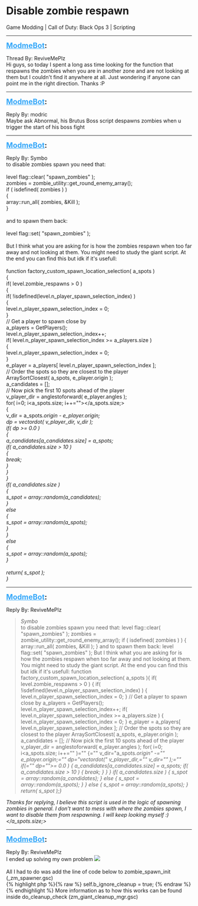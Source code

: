 # Disable zombie respawn
Game Modding | Call of Duty: Black Ops 3 | Scripting

---
<strong style="font-size: 1.4em;"><span style="text-decoration: underline;text-decoration-color: #34a7f9;"><span style="color:#34a7f9;">ModmeBot</span></span>:</strong>

<p>Thread By: ReviveMePlz<br />Hi guys, so today I spent a long ass time looking for the function that respawns the zombies when you are in another zone and are not looking at them but I couldn&#39;t find it anywhere at all. Just wondering if anyone can point me in the right direction. Thanks :P</p>

---
<strong style="font-size: 1.4em;"><span style="text-decoration: underline;text-decoration-color: #34a7f9;"><span style="color:#34a7f9;">ModmeBot</span></span>:</strong>

<p>Reply By: modric<br />Maybe ask Abnormal, his Brutus Boss script despawns zombies when u trigger the start of his boss fight</p>

---
<strong style="font-size: 1.4em;"><span style="text-decoration: underline;text-decoration-color: #34a7f9;"><span style="color:#34a7f9;">ModmeBot</span></span>:</strong>

<p>Reply By: Symbo<br />to disable zombies spawn you need that:<br /> <br />level flag::clear( &quot;spawn_zombies&quot; );<br /> zombies = zombie_utility::get_round_enemy_array();<br /> if ( isdefined( zombies ) )<br /> {<br /> array::run_all( zombies, &amp;Kill );<br /> }<br /> <br />and to spawn them back:<br /> <br />level flag::set( &quot;spawn_zombies&quot; );<br /> <br />But I think what you are asking for is how the zombies respawn when too far away and not looking at them. You might need to study the giant script. At the end you can find this but idk if it&#39;s usefull:<br /> <br />function factory_custom_spawn_location_selection( a_spots )<br />{<br /> if( level.zombie_respawns &gt; 0 )<br /> {<br /> if( !isdefined(level.n_player_spawn_selection_index) )<br /> {<br /> level.n_player_spawn_selection_index = 0;<br /> }<br />// Get a player to spawn close by<br /> a_players = GetPlayers();<br /> level.n_player_spawn_selection_index++;<br /> if( level.n_player_spawn_selection_index &gt;= a_players.size )<br /> {<br /> level.n_player_spawn_selection_index = 0;<br /> }<br /> e_player = a_players[ level.n_player_spawn_selection_index ];<br />// Order the spots so they are closest to the player<br /> ArraySortClosest( a_spots, e_player.origin );<br />a_candidates = [];<br />// Now pick the first 10 spots ahead of the player<br /> v_player_dir = anglestoforward( e_player.angles );<br /> for( i=0; i&lt;a_spots.size; i++=&quot;&quot;&gt;&lt;/a_spots.size;&gt;<br /> {<br /> v_dir = a_spots<em>.origin - e_player.origin;<br /> dp = vectordot( v_player_dir, v_dir );<br /> if( dp &gt;= 0.0 )<br /> {<br /> a_candidates[a_candidates.size] = a_spots<em>;<br /> if( a_candidates.size &gt; 10 )<br /> {<br /> break;<br /> }<br /> }<br /> }<br />if( a_candidates.size )<br /> {<br /> s_spot = array::random(a_candidates);<br /> }<br /> else<br /> {<br /> s_spot = array::random(a_spots);<br /> }<br /> }<br />else<br /> {<br /> s_spot = array::random(a_spots);<br /> }<br /><br /> return( s_spot );<br />}</em></em></p>

---
<strong style="font-size: 1.4em;"><span style="text-decoration: underline;text-decoration-color: #34a7f9;"><span style="color:#34a7f9;">ModmeBot</span></span>:</strong>

<p>Reply By: ReviveMePlz<br /><blockquote><em>Symbo</em><br />to disable zombies spawn you need that:   level flag::clear( &quot;spawn_zombies&quot; ); zombies = zombie_utility::get_round_enemy_array(); if ( isdefined( zombies ) ) { array::run_all( zombies, &amp;Kill ); }   and to spawn them back:   level flag::set( &quot;spawn_zombies&quot; );   But I think what you are asking for is how the zombies respawn when too far away and not looking at them. You might need to study the giant script. At the end you can find this but idk if it&#39;s usefull:   function factory_custom_spawn_location_selection( a_spots ){ if( level.zombie_respawns &gt; 0 ) { if( !isdefined(level.n_player_spawn_selection_index) ) { level.n_player_spawn_selection_index = 0; } // Get a player to spawn close by a_players = GetPlayers(); level.n_player_spawn_selection_index++; if( level.n_player_spawn_selection_index &gt;= a_players.size ) { level.n_player_spawn_selection_index = 0; } e_player = a_players[ level.n_player_spawn_selection_index ]; // Order the spots so they are closest to the player ArraySortClosest( a_spots, e_player.origin ); a_candidates = []; // Now pick the first 10 spots ahead of the player v_player_dir = anglestoforward( e_player.angles ); for( i=0; i&lt;a_spots.size; i++=&quot;&quot; )=&quot;&quot; {=&quot;&quot; v_dir=&quot;a_spots<em>.origin&quot; -=&quot;&quot; e_player.origin;=&quot;&quot; dp=&quot;vectordot(&quot; v_player_dir,=&quot;&quot; v_dir=&quot;&quot; );=&quot;&quot; if(=&quot;&quot; dp=&quot;&quot;&gt;= 0.0 ) { a_candidates[a_candidates.size] = a_spots<em>; if( a_candidates.size &gt; 10 ) { break; } } } if( a_candidates.size ) { s_spot = array::random(a_candidates); } else { s_spot = array::random(a_spots); } } else { s_spot = array::random(a_spots); } return( s_spot );}</em></em></blockquote><em><em>Thanks for replying, I believe this script is used in the logic of spawning zombies in general. I don&#39;t want to mess with where the zombies spawn, I want to disable them from respawning. I will keep looking myself :)&lt;/a_spots.size;&gt;</em></em></p>

---
<strong style="font-size: 1.4em;"><span style="text-decoration: underline;text-decoration-color: #34a7f9;"><span style="color:#34a7f9;">ModmeBot</span></span>:</strong>

<p>Reply By: ReviveMePlz<br />I ended up solving my own problem <img style="max-width: 500px;" src="http://aviacreations.com/modme/emoticons/tongue.png"><br /> <br />All I had to do was add the line of code below to zombie_spawn_init (_zm_spawner.gsc)<br />{% highlight php %}{% raw %}
self.b_ignore_cleanup = true;
{% endraw %}{% endhighlight %}
More information as to how this works can be found inside do_cleanup_check (zm_giant_cleanup_mgr.gsc)</p>
